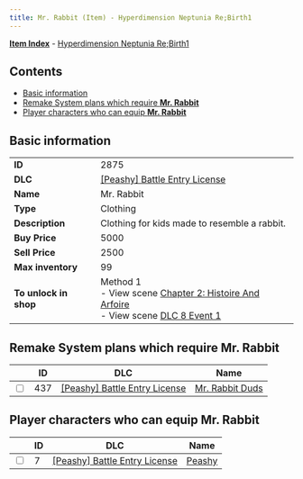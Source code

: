 ```yaml
---
title: Mr. Rabbit (Item) - Hyperdimension Neptunia Re;Birth1
---
```


[**Item Index**](/neptunia/rb1/item/index.html) - [Hyperdimension Neptunia Re;Birth1](/neptunia/rb1)

## Contents

- [Basic information](#basic-information)
- [Remake System plans which require **Mr. Rabbit**](#remake-system-plans-which-require-mr-rabbit)
- [Player characters who can equip **Mr. Rabbit**](#player-characters-who-can-equip-mr-rabbit)
## Basic information

|   |   |
| -- | -- |
| **ID** | 2875 |
| **DLC** | [[Peashy] Battle Entry License](/neptunia/rb1/dlc/8-peashy.html) |
| **Name** | Mr. Rabbit |
| **Type** | Clothing |
| **Description** | Clothing for kids made to resemble a rabbit. |
| **Buy Price** | 5000 |
| **Sell Price** | 2500 |
| **Max inventory** | 99 |
| **To unlock in shop** | Method 1<br />- View scene [Chapter 2: Histoire And Arfoire](/neptunia/rb1/scene/1-201-chapter-2-histoire-and-arfoire.html)<br />- View scene [DLC 8 Event 1](/neptunia/rb1/scene/8-5020-dlc-8-event-1.html) |


## Remake System plans which require **Mr. Rabbit**

|    | ID | DLC | Name |
| -- | -- | --- | ---- |
| <input type="checkbox" id="rb1-quest-8-437" class="trackbox" /> | 437 | [[Peashy] Battle Entry License](/neptunia/rb1/dlc/8-peashy.html) | [Mr. Rabbit Duds](/neptunia/rb1/quest/8-437-mr-rabbit-duds.html) |


## Player characters who can equip **Mr. Rabbit**

|    | ID | DLC | Name |
| -- | -- | --- | ---- |
| <input type="checkbox" id="rb1-player-8-7" class="trackbox" /> | 7 | [[Peashy] Battle Entry License](/neptunia/rb1/dlc/8-peashy.html) | [Peashy](/neptunia/rb1/player/8-7-peashy.html) |
